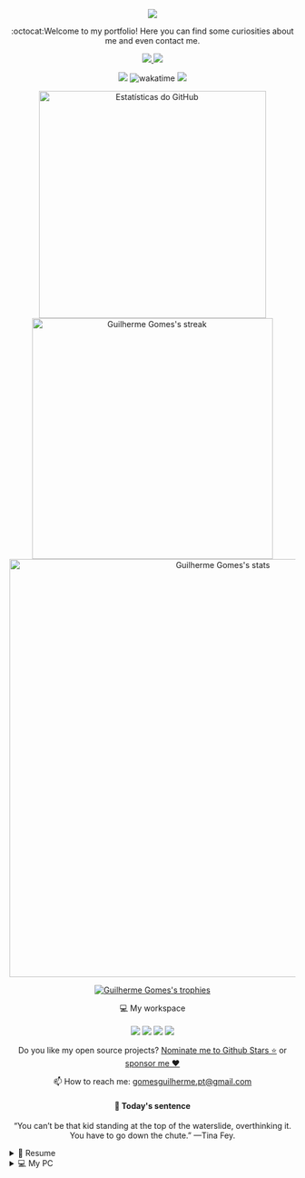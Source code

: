 <!-- \\\\\\\ - "HELLO, I'M GUILHERME GOMES!" | "WELCOME TO MY PROFILE!" - /////// -->
  <p align="center">
    <a href="#"><img src="https://readme-typing-svg.demolab.com/?lines=Hello%2C+I'm+Guilherme+Gomes!;Welcome+to+my+profile!&center=true&width=500&height=28"></a>
  </p>

  <p align="center">
    :octocat:Welcome to my portfolio! Here you can find some curiosities about me and even contact me.
  </p>

  <!-- \\\\\\\ - SPONSOR & LINKEDIN LINKS - /////// -->
  <p align="center">
    <a href="https://github.com/sponsors/dev-ggomes">
      <img src="https://img.shields.io/badge/sponsor-30363D?style=for-the-badge&logo=GitHub-Sponsors&logoColor=#white" />        
    </a>
    <a href="https://www.linkedin.com/in/ggom3s/">
      <img src="https://img.shields.io/badge/linkedin-%230077B5.svg?&style=for-the-badge&logo=linkedin&logoColor=white" />
    </a>
  </p>

<!-- \\\\\\\ - PROFILE VIEWS + WAKATIME + FOLLOW BUTTON - /////// -->
  <div align="center">
    
   <img src="https://komarev.com/ghpvc/?username=dev-ggomes&label=PROFILE+VIEWS+%20&color=ff69b4&style=flat"> <!-- SE QUISERES ABREVIADO METE ISTO NO FIM "&abbreviated=true" -->
    ![wakatime](https://wakatime.com/badge/user/5d3a3c66-1ad6-4a27-afc6-989c7daf8c02.svg)
   <img src="https://img.shields.io/github/followers/dev-ggomes?label=Follow&style=social">
   
  </div>
 
  <!-- \\\\\\\ CASO ALGUM DÊ ERRO /////// -->
  <!---->
  <p align="center">
    <a href="#">
      <img src="https://github-readme-stats.vercel.app/api?username=dev-ggomes&show_icons=true&theme=dracula&text_color=79DAFA&count_private=true&custom_title=My%20Github%20Stats&bg_color=000&border_radius=10&border_color=e259ff&icon_color=e259ff&title_color=e259ff&rank_icon=default" alt="Estatísticas do GitHub" style="width: 400px;"/> <!-- SE QUISERES A PERCENTAGEM DO TOP DO RANK TROCA O "&rank_icon=default" PARA "&rank_icon=percentile" -->
  <!---->
  <img src="https://github-readme-streak-stats.herokuapp.com/?user=dev-ggomes&theme=dracula&background=000&border_radius=10&fire=e259ff&ring=e259ff&stroke=e259ff&border=e259ff&sideLabels=79DAFA&sideNums=79DAFA" alt="Guilherme Gomes's streak" style="width: 424px;"/>
      
  <img src="https://github-readme-activity-graph.vercel.app/graph?username=dev-ggomes&color=79DAFA&bg_color=000&area=true&title_color=79DAFA&custom_title=My%20Contribution%20Graph&line=e259ff" alt="Guilherme Gomes's stats" style="width: 46rem;"/>
    </a>
  </p>
  <!---->

<!-- \\\\\\\ - OUTRA MANEIRA DE APRESENTAR OS DADOS - /////// -->
<!--
<p align="center">
  <a href="#">
    <img src="https://github-readme-stats.vercel.app/api/top-langs/?username=dev-ggomes&theme=dracula&layout=compact&custom_title=GGomes%20Most%20Used%20Languages&bg_color=000&title_color=79DAFA&border_radius=10&border_color=e259ff&text_color=fff" alt="Guilherme Gomes's most used languages" style="width: 18rem;"/>
    <img src="https://github-readme-activity-graph.vercel.app/graph?username=dev-ggomes&color=79DAFA&bg_color=000&area=true&title_color=79DAFA&custom_title=My%20Contribution%20Graph&line=e259ff" alt="Guilherme Gomes's stats" style="width: 38rem;"/>
  </a>
</p>
<!---->

<!-- \\\\\\\\ - OS MEUS TROFÉUS - //////// -->
<!---->
<p align="center">
  <a href="#">
    <img src="https://github-profile-trophy.vercel.app/?username=dev-ggomes&rank=-C,-?&row=1&column=6&margin-w=15&margin-h=8&no-frame=true&no-bg=false&theme=dracula" alt="Guilherme Gomes's trophies" />
  </a>
</p>
<!---->

  <p align='center'>
    💻 My workspace<br/><br/>
    <img src="https://img.shields.io/badge/windows%2011-%230078D6.svg?&style=for-the-badge&logo=windows&logoColor=white" />
    <img src="https://img.shields.io/badge/AMD-Ryzen%207%209800%20X3D-%230071C5.svg?&style=for-the-badge&logo=amd&logoColor=white&color=darkorange" />
    <img src="https://img.shields.io/badge/RAM-32GB-%230071C5.svg?&style=for-the-badge&logoColor=white" />
    <img src="https://img.shields.io/badge/nvidia-rtx%204080%20Super-%2376B900.svg?&style=for-the-badge&logo=nvidia&logoColor=white" />
  </p>

  <p align='center'>
    Do you like my open source projects? <a href='https://stars.github.com/nominate/'>Nominate me to Github Stars ⭐</a> or <a href='https://github.com/sponsors/GomesGuilhermePT07'>sponsor me ❤️</a>
  </p>
  
  <p align="center">
    📫 How to reach me: <a href="mailto:gomesguilherme.pt@gmail.com">gomesguilherme.pt@gmail.com</a>
  </p>

<!-- \\\\\\\\ - FRASE DO DIA - //////// -->
<div align="center">
  
  #### 📖 Today's sentence

</div>

  <p align="center">
    <!-- phrase-start -->
      “You can’t be that kid standing at the top of the waterslide, overthinking it. You have to go down the chute.” —Tina Fey.
    <!-- phrase-end -->
  </p>

  <details>
    <summary>📃 Resume</summary>

<div align="center">
  
  ## 🚀 About me
  
  🔞 18yo.  
  👨🏽‍💻 Coding since 2022!  
  🌍 Portuguese programmer.  
  💡 In love with the idea of improving the tech world.
    
  ## 🌐 Contacts

  [![YouTube](https://img.shields.io/badge/YouTube-FF0000?style=for-the-badge&logo=youtube&logoColor=white)](https://www.youtube.com/@ggom3s)
  [![Instagram](https://img.shields.io/badge/Instagram-E4405F?style=for-the-badge&logo=instagram&logoColor=white)](https://instagram.com/wg_gom3z)
  [![LinkedIn](https://img.shields.io/badge/LinkedIn-0A66C2?style=for-the-badge&logo=linkedin&logoColor=white)](https://www.linkedin.com/in/ggom3s)  
    
 ## 💻 Languages I use the most
  
  <div style="display: flex; gap: 10px; flex-wrap: wrap;">
    <img src="https://img.shields.io/badge/HTML5-E34F26?style=for-the-badge&logo=html5&logoColor=white" alt="HTML5" />
    <img src="https://img.shields.io/badge/CSS3-1572B6?style=for-the-badge&logo=css3&logoColor=white" alt="CSS3" />
    <img src="https://img.shields.io/badge/JavaScript-F7DF1E?style=for-the-badge&logo=javascript&logoColor=black" alt="JavaScript" />
    <img src="https://img.shields.io/badge/C%2B%2B-00599C?style=for-the-badge&logo=c%2B%2B&logoColor=white" alt="C++" />
    <img src="https://img.shields.io/badge/PHP-777BB4?style=for-the-badge&logo=php&logoColor=white" alt="PHP" />
    <img src="https://img.shields.io/badge/MySQL-005C84?style=for-the-badge&logo=mysql&logoColor=white" alt="MySQL" />
    <img src="https://img.shields.io/badge/Python-FFD43B?style=for-the-badge&logo=python&logoColor=blue" alt="Python" />
  </div>

 <!--
 
  ## 🗓 Nowadays studying at
  
  <img src="https://img.shields.io/badge/%20Lisboa-000000?style=for-the-badge&logo=42&logoColor=white" alt="42 | Lisboa" />  
    
 -->

  ## Aplications I use/d
  
  <div style="display: flex; gap: 10px; flex-wrap: wrap;">
    <img src="https://img.shields.io/badge/ClickUp-7B68EE?style=for-the-badge&logo=ClickUp&logoColor=white" alt="ClickUp" />
    <img src="https://img.shields.io/badge/Canva-%2300C4CC.svg?&style=for-the-badge&logo=Canva&logoColor=white" alt="Canva" />
    <img src="https://img.shields.io/badge/Xampp-F37623?style=for-the-badge&logo=xampp&logoColor=white" alt="Xampp" />
    <img src="https://img.shields.io/badge/GitHub-100000?style=for-the-badge&logo=github&logoColor=white" alt="GitHub" />
  </div>

  ## 🖥 Compilers I'm used to work with
  
  <div style="display: flex; gap: 10px; flex-wrap: wrap;">
    <img src="https://img.shields.io/badge/Arduino_IDE-00979D?style=for-the-badge&logo=arduino&logoColor=white" alt="Arduino IDE" />
    <img src="https://img.shields.io/badge/Eclipse-2C2255?style=for-the-badge&logo=eclipse&logoColor=white" alt="Eclipse" />
    <img src="https://img.shields.io/badge/VSCode-0078D4?style=for-the-badge&logo=visual%20studio%20code&logoColor=white" alt="VS Code" />
    <img src="https://img.shields.io/badge/Adobe%20Dreamweaver-072401?style=for-the-badge&logo=Adobe%20Dreamweaver&logoColor=34F400" alt="Adobe Dreamweaver" />
    <img src="https://img.shields.io/badge/IntelliJ_IDEA-000000.svg?style=for-the-badge&logo=intellij-idea&logoColor=white" alt="IntelliJ Idea" />
    <img src="https://img.shields.io/badge/PyCharm-000000.svg?&style=for-the-badge&logo=PyCharm&logoColor=white" alt="PyCharm" />
  </div>
</div>

  </details>

<!-- adicionar specs -->
  <details>
    <summary>💻 My PC</summary>

   - **Graphic Card:**\
  Nvidia RTX 4080 SUPER
   
   - **Motherboard:**\
  Asus TUF Gaming B650-E WIFI 
  
   - **CPU:**\
  AMD Ryzen 7 9800X3D

   - **SSD:**\
  Crucial P3 Plus 1TB 5000/3600MB\
  Crucial P3 4TB
  
   - **Power Supply Unit:**\
  FSP Vita GM ATX3 1000W 
  
   - **RAM:**\
  G.SKILL RIPJAWS S5 32GB 5600 
  
   - **Water Cooler:**\
  Artic Liquid Freezer III 240

   - **Case:**\
  White DarkFlash
  
  </details> 
